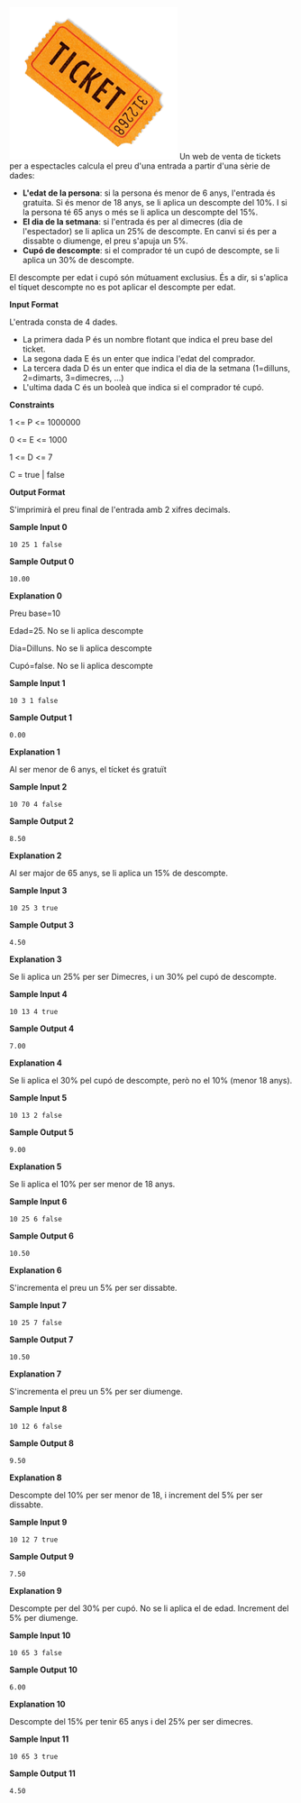 ![image](1569595180-4a4864113f-ws9pryrtwvt7uqgpzdbo.png) Un web de venta
de tickets per a espectacles calcula el preu d'una entrada a partir
d'una sèrie de dades:

  - **L'edat de la persona**: si la persona és menor de 6 anys,
    l'entrada és gratuita. Si és menor de 18 anys, se li aplica un
    descompte del 10%. I si la persona té 65 anys o més se li aplica un
    descompte del 15%.
  - **El dia de la setmana**: si l'entrada és per al dimecres (dia de
    l'espectador) se li aplica un 25% de descompte. En canvi si és per a
    dissabte o diumenge, el preu s'apuja un 5%.
  - **Cupó de descompte**: si el comprador té un cupó de descompte, se
    li aplica un 30% de descompte.

El descompte per edat i cupó són mútuament exclusius. És a dir, si
s'aplica el tíquet descompte no es pot aplicar el descompte per edat.

**Input Format**

L'entrada consta de 4 dades.

  - La primera dada P és un nombre flotant que indica el preu base del
    ticket.
  - La segona dada E és un enter que indica l'edat del comprador.
  - La tercera dada D és un enter que indica el dia de la setmana
    (1=dilluns, 2=dimarts, 3=dimecres, ...)
  - L'ultima dada C és un booleà que indica si el comprador té cupó.

**Constraints**

1 \<= P \<= 1000000

0 \<= E \<= 1000

1 \<= D \<= 7

C = true | false

**Output Format**

S'imprimirà el preu final de l'entrada amb 2 xifres decimals.

**Sample Input 0**

    10 25 1 false

**Sample Output 0**

    10.00

**Explanation 0**

Preu base=10

Edad=25. No se li aplica descompte

Dia=Dilluns. No se li aplica descompte

Cupó=false. No se li aplica descompte

**Sample Input 1**

    10 3 1 false

**Sample Output 1**

    0.00

**Explanation 1**

Al ser menor de 6 anys, el tícket és gratuït

**Sample Input 2**

    10 70 4 false

**Sample Output 2**

    8.50

**Explanation 2**

Al ser major de 65 anys, se li aplica un 15% de descompte.

**Sample Input 3**

    10 25 3 true

**Sample Output 3**

    4.50

**Explanation 3**

Se li aplica un 25% per ser Dimecres, i un 30% pel cupó de descompte.

**Sample Input 4**

    10 13 4 true

**Sample Output 4**

    7.00

**Explanation 4**

Se li aplica el 30% pel cupó de descompte, però no el 10% (menor 18
anys).

**Sample Input 5**

    10 13 2 false

**Sample Output 5**

    9.00

**Explanation 5**

Se li aplica el 10% per ser menor de 18 anys.

**Sample Input 6**

    10 25 6 false

**Sample Output 6**

    10.50

**Explanation 6**

S'incrementa el preu un 5% per ser dissabte.

**Sample Input 7**

    10 25 7 false

**Sample Output 7**

    10.50

**Explanation 7**

S'incrementa el preu un 5% per ser diumenge.

**Sample Input 8**

    10 12 6 false

**Sample Output 8**

    9.50

**Explanation 8**

Descompte del 10% per ser menor de 18, i increment del 5% per ser
dissabte.

**Sample Input 9**

    10 12 7 true

**Sample Output 9**

    7.50

**Explanation 9**

Descompte per del 30% per cupó. No se li aplica el de edad. Increment
del 5% per diumenge.

**Sample Input 10**

    10 65 3 false

**Sample Output 10**

    6.00

**Explanation 10**

Descompte del 15% per tenir 65 anys i del 25% per ser dimecres.

**Sample Input 11**

    10 65 3 true

**Sample Output 11**

    4.50
